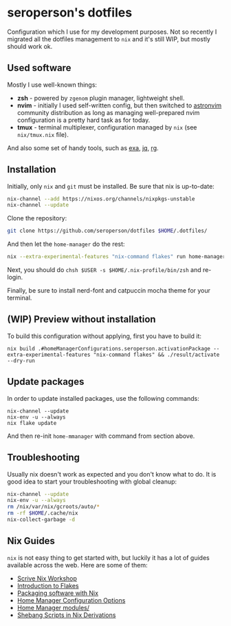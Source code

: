 # seroperson's dotfiles

Configuration which I use for my development purposes. Not so recently I migrated all the dotfiles
management to `nix` and it's still WIP, but mostly should work ok.

## Used software

Mostly I use well-known things:

- **zsh** - powered by `zgenom` plugin manager, lightweight shell.
- **nvim** - initially I used self-written config, but then switched to [astronvim][1] community distribution
  as long as managing well-prepared nvim configuration is a pretty hard task as for today.
- **tmux** - terminal multiplexer, configuration managed by `nix` (see `nix/tmux.nix` file).

And also some set of handy tools, such as [exa][2], [jq][3], [rg][4].

## Installation

Initially, only `nix` and `git` must be installed. Be sure that nix is up-to-date:

```sh
nix-channel --add https://nixos.org/channels/nixpkgs-unstable
nix-channel --update
```

Clone the repository:

```sh
git clone https://github.com/seroperson/dotfiles $HOME/.dotfiles/
```

And then let the `home-manager` do the rest:

```sh
nix --extra-experimental-features "nix-command flakes" run home-manager/release-24.11 -- init --switch $HOME/.dotfiles/
```

Next, you should do `chsh $USER -s $HOME/.nix-profile/bin/zsh` and re-login.

Finally, be sure to install nerd-font and catpuccin mocha theme for your terminal.

## (WIP) Preview without installation

To build this configuration without applying, first you have to build it:

```
nix build .#homeManagerConfigurations.seroperson.activationPackage --extra-experimental-features "nix-command flakes" && ./result/activate --dry-run
```

## Update packages

In order to update installed packages, use the following commands:

```
nix-channel --update
nix-env -u --always
nix flake update
```

And then re-init `home-mmanager` with command from section above.

## Troubleshooting

Usually nix doesn't work as expected and you don't know what to do.
It is good idea to start your troubleshooting with global cleanup:

```sh
nix-channel --update
nix-env -u --always
rm /nix/var/nix/gcroots/auto/*
rm -rf $HOME/.cache/nix
nix-collect-garbage -d
```

## Nix Guides

`nix` is not easy thing to get started with, but luckily it has a lot of guides available across the web.
Here are some of them:

- [Scrive Nix Workshop][7]
- [Introduction to Flakes][5]
- [Packaging software with Nix][10]
- [Home Manager Configuration Options][9]
- [Home Manager modules/][8]
- [Shebang Scripts in Nix Derivations][6]

[1]: https://astronvim.com/
[2]: https://github.com/ogham/exa
[3]: https://github.com/jqlang/jq
[4]: https://github.com/BurntSushi/ripgrep
[5]: https://nixos-and-flakes.thiscute.world/nixos-with-flakes/introduction-to-flakes
[6]: https://gist.github.com/CMCDragonkai/e82bce7bea30e28ebe6796025aa9e722
[7]: https://scrive.github.io/nix-workshop/index.html
[8]: https://github.com/nix-community/home-manager/tree/master/modules
[9]: https://nix-community.github.io/home-manager/options.xhtml
[10]: https://docs.replit.com/tutorials/replit/nix-packaging
